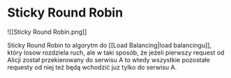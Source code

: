# Sticky Round Robin

![[Sticky Round Robin.png]]

Sticky Round Robin to algorytm do [[Load Balancing|load balancingu]], który losow rozdziela ruch, ale w taki sposób, że jeżeli pierwszy request od Alicji został przekierowany do serwisu A to wtedy wszystkie pozostałe requesty od niej też będą wchodzić juz tylko do serwisu A.